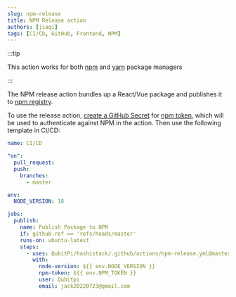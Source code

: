 ```yaml
---
slug: npm-release
title: NPM Release action
authors: [jiaqi]
tags: [CI/CD, GitHub, Frontend, NPM]
---
```


:::tip

This action works for both [npm] and [yarn] package managers

:::

The NPM release action bundles up a React/Vue package and publishes it to [npm registry][npm].

To use the release action,
[create a GitHub Secret](https://docs.github.com/en/actions/security-guides/using-secrets-in-github-actions#creating-secrets-for-a-repository)
for [npm token](https://docs.npmjs.com/creating-and-viewing-access-tokens), which will be used to authenticate against
NPM in the action. Then use the following template in CI/CD:

```yaml
name: CI/CD

"on":
  pull_request:
  push:
    branches:
      - master

env:
  NODE_VERSION: 18

jobs:
  publish:
    name: Publish Package to NPM
    if: github.ref == 'refs/heads/master'
    runs-on: ubuntu-latest
    steps:
      - uses: QubitPi/hashistack/.github/actions/npm-release.yml@master
        with:
          node-version: ${{ env.NODE_VERSION }}
          npm-token: ${{ env.NPM_TOKEN }}
          user: Qubitpi
          email: jack20220723@gmail.com
```

[npm]: https://www.npmjs.com/
[yarn]: https://yarnpkg.com/
